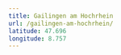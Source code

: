 ```yaml
---
title: Gailingen am Hochrhein
url: /gailingen-am-hochrhein/
latitude: 47.696
longitude: 8.757
---
```

